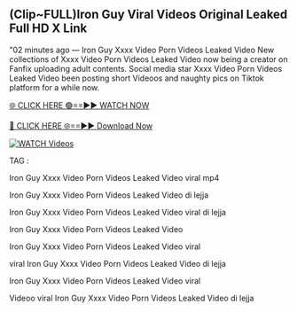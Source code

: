 ## (Clip~FULL)Iron Guy Viral Videos Original Leaked Full HD X Link


"02 minutes ago —  Iron Guy Xxxx Video Porn Videos Leaked Video New collections of   Xxxx Video Porn Videos Leaked Video now being a creator on Fanfix uploading adult contents. Social media star   Xxxx Video Porn Videos Leaked Video been posting short Videoos and naughty pics on Tiktok platform for a while now.


[🌐 CLICK HERE 🟢==►► WATCH NOW](https://cutt.ly/mrqM9kNd)

[🔴 CLICK HERE 🌐==►► Download Now](https://cutt.ly/mrqM9kNd)

[![WATCH Videos](https://i.imgur.com/dJHk4Zq.gif)](https://cutt.ly/mrqM9kNd)


TAG :

Iron Guy Xxxx Video Porn Videos Leaked Video viral mp4

Iron Guy Xxxx Video Porn Videos Leaked Video di lejja

Iron Guy Xxxx Video Porn Videos Leaked Video viral di lejja

Iron Guy Xxxx Video Porn Videos Leaked Video

Iron Guy Xxxx Video Porn Videos Leaked Video viral

viral Iron Guy Xxxx Video Porn Videos Leaked Video di lejja

Iron Guy Xxxx Video Porn Videos Leaked Video viral

Videoo viral Iron Guy Xxxx Video Porn Videos Leaked Video di lejja
